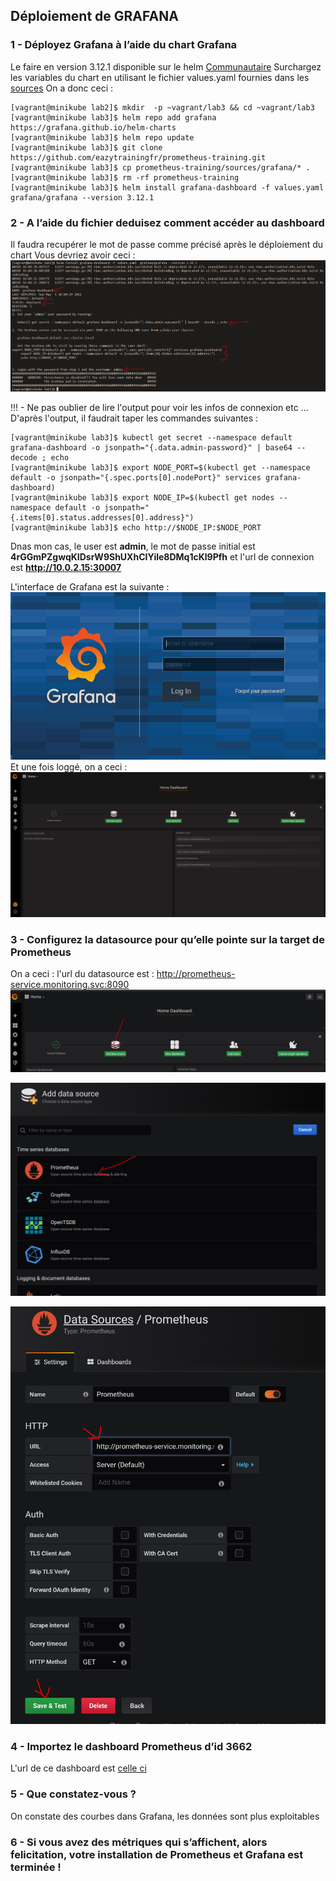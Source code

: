 ## Déploiement de GRAFANA
### 1 - Déployez Grafana à l’aide du chart Grafana 
Le faire en version 3.12.1 disponible sur le helm [Communautaire](https://github.com/grafana/helm-charts/tree/main/charts/grafana) Surchargez les variables du chart en utilisant le fichier values.yaml fournies dans les [sources](https://github.com/eazytrainingfr/prometheus-training/blob/main/sources/grafana/values.yaml)
On a donc ceci : 
```
[vagrant@minikube lab2]$ mkdir  -p ~vagrant/lab3 && cd ~vagrant/lab3
[vagrant@minikube lab3]$ helm repo add grafana https://grafana.github.io/helm-charts
[vagrant@minikube lab3]$ helm repo update
[vagrant@minikube lab3]$ git clone https://github.com/eazytrainingfr/prometheus-training.git
[vagrant@minikube lab3]$ cp prometheus-training/sources/grafana/* .
[vagrant@minikube lab3]$ rm -rf prometheus-training
[vagrant@minikube lab3]$ helm install grafana-dashboard -f values.yaml  grafana/grafana --version 3.12.1
```

### 2 - A l’aide du fichier deduisez comment accéder au dashboard 
Il faudra recupérer le mot de passe comme précisé après le déploiement du chart
Vous devriez avoir ceci : 
![Grafana launching](images/launch_grafana.PNG)

!!! - Ne pas oublier de lire l'output pour voir les infos de connexion etc ...
D'après l'output, il faudrait taper les commandes suivantes : 
```
[vagrant@minikube lab3]$ kubectl get secret --namespace default grafana-dashboard -o jsonpath="{.data.admin-password}" | base64 --decode ; echo
[vagrant@minikube lab3]$ export NODE_PORT=$(kubectl get --namespace default -o jsonpath="{.spec.ports[0].nodePort}" services grafana-dashboard)
[vagrant@minikube lab3]$ export NODE_IP=$(kubectl get nodes --namespace default -o jsonpath="{.items[0].status.addresses[0].address}")
[vagrant@minikube lab3]$ echo http://$NODE_IP:$NODE_PORT
```   
Dnas mon cas, le user est **admin**, le mot de passe initial est **4rGGmPZgwqKIDsrW9ShUXhCIYile8DMq1cKl9Pfh** et l'url de connexion est **http://10.0.2.15:30007**

L'interface de Grafana est la suivante : 
![Grafana logging](images/grafana_loggin.PNG)
Et une fois loggé, on a ceci : 
![Grafana welcome](images/grafana_welcome.PNG)

### 3 - Configurez la datasource pour qu’elle pointe sur la target de Prometheus
On a ceci : 
l'url du datasource est :  http://prometheus-service.monitoring.svc:8090
![data source ](images/add_source.PNG)

![data source 2](images/add_source2.PNG)

![data source 3](images/add_source3.PNG)




### 4 - Importez le dashboard Prometheus d’id 3662

L'url de ce dashboard est [celle ci](https://grafana.com/grafana/dashboards/3662)
### 5 - Que constatez-vous ?
On constate des courbes dans Grafana, les données sont plus exploitables
### 6 - Si vous avez des métriques qui s’affichent, alors felicitation, votre installation de Prometheus et Grafana est terminée !
